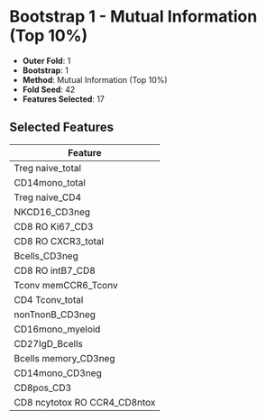 # Bootstrap 1 - Mutual Information (Top 10%)

- **Outer Fold**: 1
- **Bootstrap**: 1
- **Method**: Mutual Information (Top 10%)
- **Fold Seed**: 42
- **Features Selected**: 17

## Selected Features

| Feature |
|---------|
| Treg naive_total |
| CD14mono_total |
| Treg naive_CD4 |
| NKCD16_CD3neg |
| CD8  RO Ki67_CD3 |
| CD8 RO CXCR3_total |
| Bcells_CD3neg |
| CD8 RO intB7_CD8 |
| Tconv memCCR6_Tconv |
| CD4 Tconv_total |
| nonTnonB_CD3neg |
| CD16mono_myeloid |
| CD27IgD_Bcells |
| Bcells memory_CD3neg |
| CD14mono_CD3neg |
| CD8pos_CD3 |
| CD8 ncytotox RO CCR4_CD8ntox |
